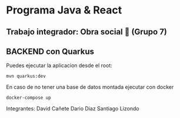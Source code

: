 # Programa Java & React

## Trabajo integrador: Obra social 🏥 (Grupo 7)

## BACKEND con Quarkus

Puedes ejecutar la aplicacion desde el root:
```shell script
mvn quarkus:dev
```

En caso de no tener una base de datos montada ejecutar con docker
```shell script
docker-compose up
```

Integrantes:
David Cañete
Dario Diaz
Santiago Lizondo


